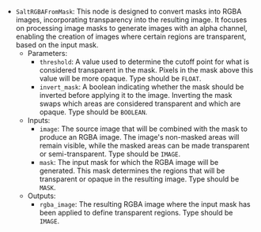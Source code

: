 - `SaltRGBAFromMask`: This node is designed to convert masks into RGBA images, incorporating transparency into the resulting image. It focuses on processing image masks to generate images with an alpha channel, enabling the creation of images where certain regions are transparent, based on the input mask.
    - Parameters:
        - `threshold`: A value used to determine the cutoff point for what is considered transparent in the mask. Pixels in the mask above this value will be more opaque. Type should be `FLOAT`.
        - `invert_mask`: A boolean indicating whether the mask should be inverted before applying it to the image. Inverting the mask swaps which areas are considered transparent and which are opaque. Type should be `BOOLEAN`.
    - Inputs:
        - `image`: The source image that will be combined with the mask to produce an RGBA image. The image's non-masked areas will remain visible, while the masked areas can be made transparent or semi-transparent. Type should be `IMAGE`.
        - `mask`: The input mask for which the RGBA image will be generated. This mask determines the regions that will be transparent or opaque in the resulting image. Type should be `MASK`.
    - Outputs:
        - `rgba_image`: The resulting RGBA image where the input mask has been applied to define transparent regions. Type should be `IMAGE`.
